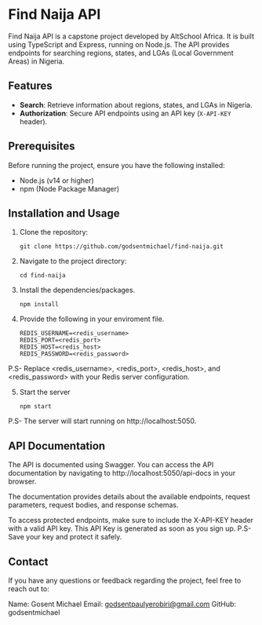 # Find Naija API

Find Naija API is a capstone project developed by AltSchool Africa. It is built using TypeScript and Express, running on Node.js. The API provides endpoints for searching regions, states, and LGAs (Local Government Areas) in Nigeria.

## Features

- **Search**: Retrieve information about regions, states, and LGAs in Nigeria.
- **Authorization**: Secure API endpoints using an API key (`X-API-KEY` header).

## Prerequisites

Before running the project, ensure you have the following installed:

- Node.js (v14 or higher)
- npm (Node Package Manager)

## Installation and Usage

1. Clone the repository:

   ```shell
   git clone https://github.com/godsentmichael/find-naija.git
2. Navigate to the project directory:
   ```shell
   cd find-naija
3. Install the dependencies/packages.
   ```shell
   npm install

4. Provide the following in your enviroment file.
   ```shell
   REDIS_USERNAME=<redis_username>
   REDIS_PORT=<redis_port>
   REDIS_HOST=<redis_host>
   REDIS_PASSWORD=<redis_password>
P.S- Replace <redis_username>, <redis_port>, <redis_host>, and <redis_password> with your Redis server configuration.

5. Start the server
   ```shell
   npm start
P.S- The server will start running on http://localhost:5050.

## API Documentation
The API is documented using Swagger. You can access the API documentation by navigating to http://localhost:5050/api-docs in your browser.

The documentation provides details about the available endpoints, request parameters, request bodies, and response schemas.

To access protected endpoints, make sure to include the X-API-KEY header with a valid API key.
This API Key is generated as soon as you sign up.
P.S- Save your key and protect it safely.

## Contact
If you have any questions or feedback regarding the project, feel free to reach out to:

Name: Gosent Michael
Email: godsentpaulyerobiri@gmail.com
GitHub: godsentmichael



